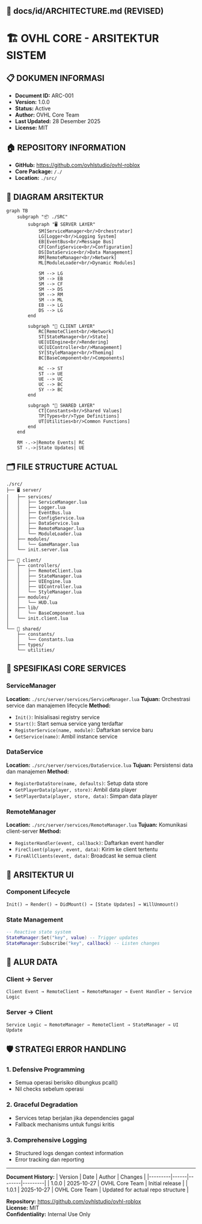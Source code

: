 ## 📁 **docs/id/ARCHITECTURE.md** (REVISED)

<!--
OVHL CORE - ARCHITECTURE DOCUMENTATION
Document ID: ARC-001
Version: 1.0.0
Author: OVHL Core Team
Last Updated: 2025-10-27
License: MIT
-->

# 🏗️ OVHL CORE - ARSITEKTUR SISTEM

## 📋 DOKUMEN INFORMASI

- **Document ID:** ARC-001
- **Version:** 1.0.0
- **Status:** Active
- **Author:** OVHL Core Team
- **Last Updated:** 28 Desember 2025
- **License:** MIT

## 🏠 REPOSITORY INFORMATION

- **GitHub:** https://github.com/ovhlstudio/ovhl-roblox
- **Core Package:** `/./`
- **Location:** `./src/`

## 📐 DIAGRAM ARSITEKTUR

```mermaid
graph TB
    subgraph "📦 ./SRC"
        subgraph "🖥️ SERVER LAYER"
            SM[ServiceManager<br/>Orchestrator]
            LG[Logger<br/>Logging System]
            EB[EventBus<br/>Message Bus]
            CF[ConfigService<br/>Configuration]
            DS[DataService<br/>Data Management]
            RM[RemoteManager<br/>Network]
            ML[ModuleLoader<br/>Dynamic Modules]

            SM --> LG
            SM --> EB
            SM --> CF
            SM --> DS
            SM --> RM
            SM --> ML
            EB --> LG
            DS --> LG
        end

        subgraph "📱 CLIENT LAYER"
            RC[RemoteClient<br/>Network]
            ST[StateManager<br/>State]
            UE[UIEngine<br/>Rendering]
            UC[UIController<br/>Management]
            SY[StyleManager<br/>Theming]
            BC[BaseComponent<br/>Components]

            RC --> ST
            ST --> UE
            UE --> UC
            UC --> BC
            SY --> BC
        end

        subgraph "🔗 SHARED LAYER"
            CT[Constants<br/>Shared Values]
            TP[Types<br/>Type Definitions]
            UT[Utilities<br/>Common Functions]
        end
    end

    RM -.->|Remote Events| RC
    ST -.->|State Updates| UE
```

## 🗂️ FILE STRUCTURE ACTUAL

```
./src/
├── 🖥️ server/
│   ├── services/
│   │   ├── ServiceManager.lua
│   │   ├── Logger.lua
│   │   ├── EventBus.lua
│   │   ├── ConfigService.lua
│   │   ├── DataService.lua
│   │   ├── RemoteManager.lua
│   │   └── ModuleLoader.lua
│   ├── modules/
│   │   └── GameManager.lua
│   └── init.server.lua
│
├── 📱 client/
│   ├── controllers/
│   │   ├── RemoteClient.lua
│   │   ├── StateManager.lua
│   │   ├── UIEngine.lua
│   │   ├── UIController.lua
│   │   └── StyleManager.lua
│   ├── modules/
│   │   └── HUD.lua
│   ├── lib/
│   │   └── BaseComponent.lua
│   └── init.client.lua
│
└── 🔗 shared/
    ├── constants/
    │   └── Constants.lua
    ├── types/
    └── utilities/
```

## 🔧 SPESIFIKASI CORE SERVICES

### ServiceManager

**Location:** `./src/server/services/ServiceManager.lua`
**Tujuan:** Orchestrasi service dan manajemen lifecycle
**Method:**

- `Init()`: Inisialisasi registry service
- `Start()`: Start semua service yang terdaftar
- `RegisterService(name, module)`: Daftarkan service baru
- `GetService(name)`: Ambil instance service

### DataService

**Location:** `./src/server/services/DataService.lua`
**Tujuan:** Persistensi data dan manajemen
**Method:**

- `RegisterDataStore(name, defaults)`: Setup data store
- `GetPlayerData(player, store)`: Ambil data player
- `SetPlayerData(player, store, data)`: Simpan data player

### RemoteManager

**Location:** `./src/server/services/RemoteManager.lua`
**Tujuan:** Komunikasi client-server
**Method:**

- `RegisterHandler(event, callback)`: Daftarkan event handler
- `FireClient(player, event, data)`: Kirim ke client tertentu
- `FireAllClients(event, data)`: Broadcast ke semua client

## 🎨 ARSITEKTUR UI

### Component Lifecycle

```
Init() → Render() → DidMount() → [State Updates] → WillUnmount()
```

### State Management

```lua
-- Reactive state system
StateManager:Set("key", value) -- Trigger updates
StateManager:Subscribe("key", callback) -- Listen changes
```

## 🔄 ALUR DATA

### Client → Server

```
Client Event → RemoteClient → RemoteManager → Event Handler → Service Logic
```

### Server → Client

```
Service Logic → RemoteManager → RemoteClient → StateManager → UI Update
```

## 🛡️ STRATEGI ERROR HANDLING

### 1. Defensive Programming

- Semua operasi berisiko dibungkus pcall()
- Nil checks sebelum operasi

### 2. Graceful Degradation

- Services tetap berjalan jika dependencies gagal
- Fallback mechanisms untuk fungsi kritis

### 3. Comprehensive Logging

- Structured logs dengan context information
- Error tracking dan reporting

---

**Document History:**
| Version | Date | Author | Changes |
|---------|------|--------|---------|
| 1.0.0 | 2025-10-27 | OVHL Core Team | Initial release |
| 1.0.1 | 2025-10-27 | OVHL Core Team | Updated for actual repo structure |

**Repository:** https://github.com/ovhlstudio/ovhl-roblox  
**License:** MIT  
**Confidentiality:** Internal Use Only
